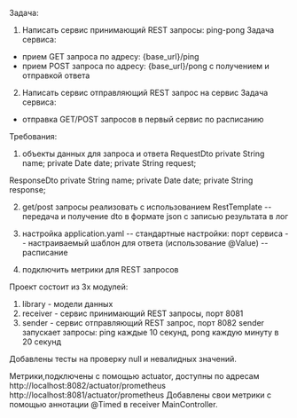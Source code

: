 Задача:
1. Написать сервис принимающий REST запросы: ping-pong
Задача сервиса:
- прием GET запроса по адресу:   {base_url}/ping
- прием POST запроса по адресу: {base_url}/pong с получением и отправкой ответа

2. Написать сервис отправляющий REST запрос на сервис
Задача сервиса:
- отправка GET/POST запросов в первый сервис по расписанию

Требования:
1. объекты данных для запроса и ответа
RequestDto
private String name;
private Date date;
private String request; 

ResponseDto
private String name;
private Date date;
private String response;

2. get/post запросы  реализовать с использованием RestTemplate
-- передача и получение dto в формате json с записью результата в лог

3. настройка application.yaml
-- стандартные настройки: порт сервиса
-- настраиваемый шаблон для ответа (использование @Value)
-- расписание

4. подключить метрики для REST запросов



Проект состоит из 3х модулей:
1) library - модели данных
2) receiver - сервис принимающий REST запросы, порт 8081
3) sender - сервис отправляющий REST запрос, порт 8082
  sender запускает запросы: ping каждые 10 секунд, pong каждую минуту в 20 секунд

Добавлены тесты на проверку null и невалидных значений.

Метрики,подключены с помощью actuator, доступны по адресам http://localhost:8082/actuator/prometheus http://localhost:8081/actuator/prometheus
Добавлены свои метрики с помощью аннотации @Timed в receiver MainController.
